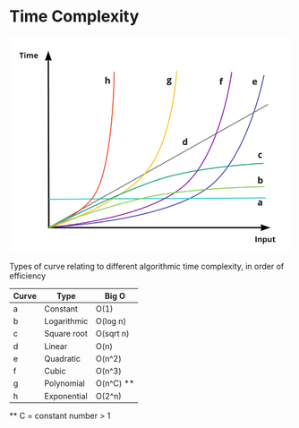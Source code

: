 Time Complexity
===============

![curves](curves.png)

Types of curve relating to different algorithmic time complexity, in order of efficiency

Curve | Type         | Big O
------|--------------|------
a     | Constant     | O(1)
b     | Logarithmic  | O(log n)
c     | Square root  | O(sqrt n)
d     | Linear       | O(n)
e     | Quadratic    | O(n^2)
f     | Cubic        | O(n^3)
g     | Polynomial   | O(n^C) **
h     | Exponential  | O(2^n)

** C = constant number > 1
